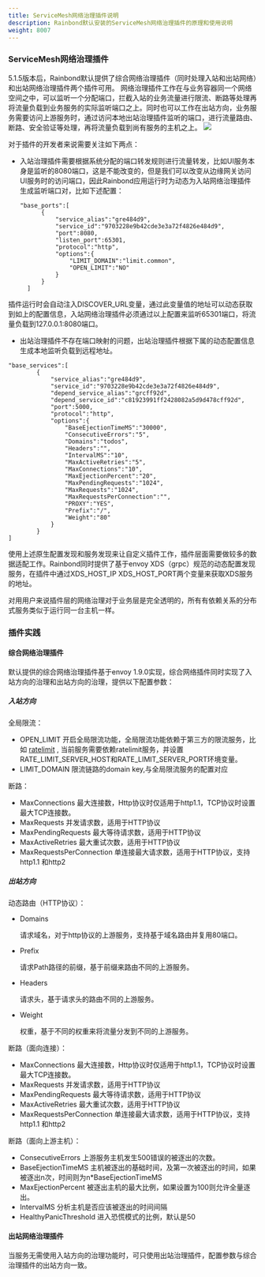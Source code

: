 ```yaml
---
title: ServiceMesh网络治理插件说明
description: Rainbond默认安装的ServiceMesh网络治理插件的原理和使用说明
weight: 8007
---
```


### ServiceMesh网络治理插件

5.1.5版本后，Rainbond默认提供了综合网络治理插件（同时处理入站和出站网络）和出站网络治理插件两个插件可用。 
网络治理插件工作在与业务容器同一个网络空间之中，可以监听一个分配端口，拦截入站的业务流量进行限流、断路等处理再将流量负载到业务服务的实际监听端口之上。同时也可以工作在出站方向，业务服务需要访问上游服务时，通过访问本地出站治理插件监听的端口，进行流量路由、断路、安全验证等处理，再将流量负载到尚有服务的主机之上。
![](https://grstatic.oss-cn-shanghai.aliyuncs.com/images/5.1.5/mesh-de.png)

对于插件的开发者来说需要关注如下两点：

* 入站治理插件需要根据系统分配的端口转发规则进行流量转发，比如UI服务本身是监听的8080端口，这是不能改变的，但是我们可以改变从边缘网关访问UI服务时的访问端口，因此Rainbond应用运行时为动态为入站网络治理插件生成监听端口对，比如下述配置：

  ```
  "base_ports":[
        {
            "service_alias":"gre484d9",
            "service_id":"9703228e9b42cde3e3a72f4826e484d9",
            "port":8080,
            "listen_port":65301,
            "protocol":"http",
            "options":{
                "LIMIT_DOMAIN":"limit.common",
                "OPEN_LIMIT":"NO"
            }
        }
    ]
  ```
插件运行时会自动注入DISCOVER_URL变量，通过此变量值的地址可以动态获取到如上的配置信息，入站网络治理插件必须通过以上配置来监听65301端口，将流量负载到127.0.0.1:8080端口。

* 出站治理插件不存在端口映射的问题，出站治理插件根据下属的动态配置信息生成本地监听负载到远程地址。

```
"base_services":[
        {
            "service_alias":"gre484d9",
            "service_id":"9703228e9b42cde3e3a72f4826e484d9",
            "depend_service_alias":"grcff92d",
            "depend_service_id":"c81923991ff2428082a5d9d478cff92d",
            "port":5000,
            "protocol":"http",
            "options":{
                "BaseEjectionTimeMS":"30000",
                "ConsecutiveErrors":"5",
                "Domains":"todos",
                "Headers":"",
                "IntervalMS":"10",
                "MaxActiveRetries":"5",
                "MaxConnections":"10",
                "MaxEjectionPercent":"20",
                "MaxPendingRequests":"1024",
                "MaxRequests":"1024",
                "MaxRequestsPerConnection":"",
                "PROXY":"YES",
                "Prefix":"/",
                "Weight":"80"
            }
        }
]        
```

使用上述原生配置发现和服务发现来让自定义插件工作，插件层面需要做较多的数据适配工作。Rainbond同时提供了基于envoy XDS（grpc）规范的动态配置发现服务，在插件中通过XDS_HOST_IP XDS_HOST_PORT两个变量来获取XDS服务的地址。



对用用户来说插件层的网络治理对于业务层是完全透明的，所有有依赖关系的分布式服务类似于运行同一台主机一样。



### 插件实践

#### 综合网络治理插件

默认提供的综合网络治理插件基于envoy 1.9.0实现，综合网络插件同时实现了入站方向的治理和出站方向的治理，提供以下配置参数：

##### 入站方向

全局限流：

- OPEN_LIMIT
  开启全局限流功能，全局限流功能依赖于第三方的限流服务，比如 [ratelimit](https://github.com/lyft/ratelimit) , 当前服务需要依赖ratelimit服务，并设置RATE_LIMIT_SERVER_HOST和RATE_LIMIT_SERVER_PORT环境变量。
- LIMIT_DOMAIN
  限流链路的domain key,与全局限流服务的配置对应

断路：

- MaxConnections
  最大连接数，Http协议时仅适用于http1.1，TCP协议时设置最大TCP连接数。
- MaxRequests
  并发请求数，适用于HTTP协议
- MaxPendingRequests
  最大等待请求数，适用于HTTP协议
- MaxActiveRetries
  最大重试次数，适用于HTTP协议
- MaxRequestsPerConnection
  单连接最大请求数，适用于HTTP协议，支持http1.1 和http2

##### 出站方向

动态路由（HTTP协议）：

* Domains

  请求域名，对于http协议的上游服务，支持基于域名路由并复用80端口。

* Prefix

  请求Path路径的前缀，基于前缀来路由不同的上游服务。

* Headers

  请求头，基于请求头的路由不同的上游服务。

* Weight

  权重，基于不同的权重来将流量分发到不同的上游服务。

断路（面向连接）：

- MaxConnections
  最大连接数，Http协议时仅适用于http1.1，TCP协议时设置最大TCP连接数。
- MaxRequests
  并发请求数，适用于HTTP协议
- MaxPendingRequests
  最大等待请求数，适用于HTTP协议
- MaxActiveRetries
  最大重试次数，适用于HTTP协议
- MaxRequestsPerConnection
  单连接最大请求数，适用于HTTP协议，支持http1.1 和http2

断路（面向上游主机）：

- ConsecutiveErrors
  上游服务主机发生500错误的被逐出的次数。
- BaseEjectionTimeMS
  主机被逐出的基础时间，及第一次被逐出的时间，如果被逐出n次，时间则为n*BaseEjectionTimeMS
- MaxEjectionPercent
  被逐出主机的最大比例，如果设置为100则允许全量逐出。
- IntervalMS
  分析主机是否应该被逐出的时间间隔
- HealthyPanicThreshold
  进入恐慌模式的比例，默认是50

#### 出站网络治理插件

当服务无需使用入站方向的治理功能时，可只使用出站治理插件，配置参数与综合治理插件的出站方向一致。